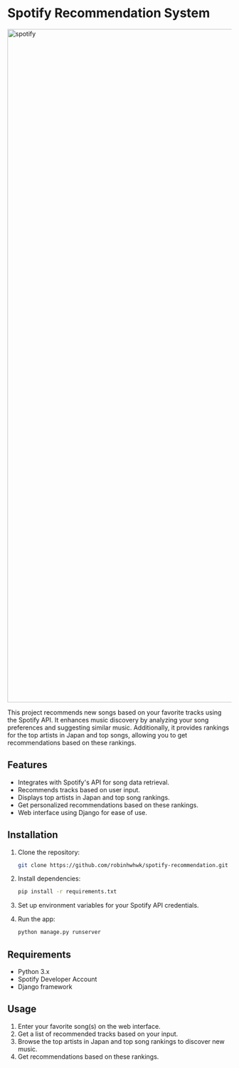 # Spotify Recommendation System
<img width="1512" alt="spotify" src="https://github.com/user-attachments/assets/1422b312-b9d0-477e-91ed-190b5a273817">



This project recommends new songs based on your favorite tracks using the Spotify API. It enhances music discovery by analyzing your song preferences and suggesting similar music. Additionally, it provides rankings for the top artists in Japan and top songs, allowing you to get recommendations based on these rankings.

## Features
- Integrates with Spotify's API for song data retrieval.
- Recommends tracks based on user input.
- Displays top artists in Japan and top song rankings.
- Get personalized recommendations based on these rankings.
- Web interface using Django for ease of use.

## Installation

1. Clone the repository:
    ```bash
    git clone https://github.com/robinhwhwk/spotify-recommendation.git
    ```

2. Install dependencies:
    ```bash
    pip install -r requirements.txt
    ```

3. Set up environment variables for your Spotify API credentials.

4. Run the app:
    ```bash
    python manage.py runserver
    ```

## Requirements
- Python 3.x
- Spotify Developer Account
- Django framework

## Usage
1. Enter your favorite song(s) on the web interface.
2. Get a list of recommended tracks based on your input.
3. Browse the top artists in Japan and top song rankings to discover new music.
4. Get recommendations based on these rankings.
